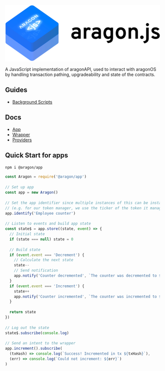 ![](/docs/assets/brand/aragonjs.png)

A JavaScript implementation of aragonAPI, used to interact with aragonOS by handling transaction pathing, upgradeability and state of the contracts.

## Guides

- [Background Scripts](/docs/BACKGROUND_SCRIPTS.md)

## Docs

- [App](/docs/APP.md)
- [Wrapper](/docs/WRAPPER.md)
- [Providers](/docs/PROVIDERS.md)

## Quick Start for apps

```sh
npm i @aragon/app
```

```js
const Aragon = require('@aragon/app')

// Set up app
const app = new Aragon()

// Set the app identifier since multiple instances of this can be installed
// (e.g. for our token manager, we use the ticker of the token it manages)
app.identify('Employee counter')

// Listen to events and build app state
const state$ = app.store((state, event) => {
  // Initial state
  if (state === null) state = 0

  // Build state
  if (event.event === 'Decrement') {
    // Calculate the next state
    state--
    // Send notification
    app.notify('Counter decremented', `The counter was decremented to ${state}`)
  }
  if (event.event === 'Increment') {
    state++
    app.notify('Counter incremented', `The counter was incremented to ${state}`)
  }

  return state
})

// Log out the state
state$.subscribe(console.log)

// Send an intent to the wrapper
app.increment().subscribe(
  (txHash) => console.log(`Success! Incremented in tx ${txHash}`),
  (err) => console.log(`Could not increment: ${err}`)
)
```
